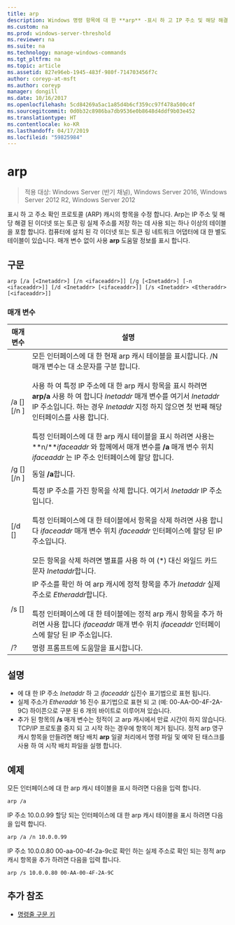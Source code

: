 ```yaml
---
title: arp
description: Windows 명령 항목에 대 한 **arp** -표시 하 고 IP 주소 및 해당 해결 된 물리적 주소를 저장 하는 데 주소 확인 프로토콜 (arp) 캐시의 항목을 수정 합니다.
ms.custom: na
ms.prod: windows-server-threshold
ms.reviewer: na
ms.suite: na
ms.technology: manage-windows-commands
ms.tgt_pltfrm: na
ms.topic: article
ms.assetid: 827e96eb-1945-483f-980f-714703456f7c
author: coreyp-at-msft
ms.author: coreyp
manager: dongill
ms.date: 10/16/2017
ms.openlocfilehash: 5cd84269a5ac1a85d4b6cf359cc97f478a500c4f
ms.sourcegitcommit: 0d0b32c8986ba7db9536e0b8648d4ddf9b03e452
ms.translationtype: HT
ms.contentlocale: ko-KR
ms.lasthandoff: 04/17/2019
ms.locfileid: "59825984"
---
```

# <a name="arp"></a>arp

>적용 대상: Windows Server (반기 채널), Windows Server 2016, Windows Server 2012 R2, Windows Server 2012

표시 하 고 주소 확인 프로토콜 (ARP) 캐시의 항목을 수정 합니다. Arp는 IP 주소 및 해당 해결 된 이더넷 또는 토큰 링 실제 주소를 저장 하는 데 사용 되는 하나 이상의 테이블을 포함 합니다. 컴퓨터에 설치 된 각 이더넷 또는 토큰 링 네트워크 어댑터에 대 한 별도 테이블이 있습니다. 매개 변수 없이 사용 **arp** 도움말 정보를 표시 합니다.
## <a name="syntax"></a>구문
```
arp [/a [<Inetaddr>] [/n <ifaceaddr>]] [/g [<Inetaddr>] [-n <ifaceaddr>]] [/d <Inetaddr> [<ifaceaddr>]] [/s <Inetaddr> <Etheraddr> [<ifaceaddr>]]
```
### <a name="parameters"></a>매개 변수
|매개 변수|설명|
|-------|--------|
|/a [<Inetaddr>] [/n <ifaceaddr>]|모든 인터페이스에 대 한 현재 arp 캐시 테이블을 표시합니다. /N 매개 변수는 대 소문자를 구분 합니다.<br /><br />사용 하 여 특정 IP 주소에 대 한 arp 캐시 항목을 표시 하려면 **arp/a** 사용 하 여 합니다 *Inetaddr* 매개 변수를 여기서 *Inetaddr* IP 주소입니다. 하는 경우 *Inetaddr* 지정 하지 않으면 첫 번째 해당 인터페이스를 사용 합니다.<br /><br />특정 인터페이스에 대 한 arp 캐시 테이블을 표시 하려면 사용는 **n/***ifaceaddr* 와 함께에서 매개 변수를 **/a** 매개 변수 위치 *ifaceaddr* 는 IP 주소 인터페이스에 할당 합니다.|
|/g [<Inetaddr>] [/n <ifaceaddr>]|동일 **/a**합니다.|
|[/d <Inetaddr> [<ifaceaddr>]|특정 IP 주소를 가진 항목을 삭제 합니다. 여기서 *Inetaddr* IP 주소입니다.<br /><br />특정 인터페이스에 대 한 테이블에서 항목을 삭제 하려면 사용 합니다 *ifaceaddr* 매개 변수 위치 *ifaceaddr* 인터페이스에 할당 된 IP 주소입니다.<br /><br />모든 항목을 삭제 하려면 별표를 사용 하 여 (\*) 대신 와일드 카드 문자 *Inetaddr*합니다.|
|/s <Inetaddr> <Etheraddr> [<ifaceaddr>]|IP 주소를 확인 하 여 arp 캐시에 정적 항목을 추가 *Inetaddr* 실제 주소로 *Etheraddr*합니다.<br /><br />특정 인터페이스에 대 한 테이블에는 정적 arp 캐시 항목을 추가 하려면 사용 합니다 *ifaceaddr* 매개 변수 위치 *ifaceaddr* 인터페이스에 할당 된 IP 주소입니다.|
|/?|명령 프롬프트에 도움말을 표시합니다.|
## <a name="remarks"></a>설명
-   에 대 한 IP 주소 *Inetaddr* 하 고 *ifaceaddr* 십진수 표기법으로 표현 됩니다.
-   실제 주소가 *Etheraddr* 16 진수 표기법으로 표현 되 고 (예: 00-AA-00-4F-2A-9C) 하이픈으로 구분 된 6 개의 바이트로 이루어져 있습니다.
-   추가 된 항목의 **/s** 매개 변수는 정적이 고 arp 캐시에서 만료 시간이 하지 않습니다. TCP/IP 프로토콜 중지 되 고 시작 하는 경우에 항목이 제거 됩니다. 정적 arp 영구 캐시 항목을 만들려면 해당 배치 **arp** 일괄 처리에서 명령 파일 및 예약 된 태스크를 사용 하 여 시작 배치 파일을 실행 합니다.
## <a name="BKMK_Examples"></a>예제
모든 인터페이스에 대 한 arp 캐시 테이블을 표시 하려면 다음을 입력 합니다.
```
arp /a
```
IP 주소 10.0.0.99 할당 되는 인터페이스에 대 한 arp 캐시 테이블을 표시 하려면 다음을 입력 합니다.
```
arp /a /n 10.0.0.99
```
IP 주소 10.0.0.80 00-aa-00-4f-2a-9c로 확인 하는 실제 주소로 확인 되는 정적 arp 캐시 항목을 추가 하려면 다음을 입력 합니다.
```
arp /s 10.0.0.80 00-AA-00-4F-2A-9C 
```
## <a name="additional-references"></a>추가 참조
-   [명령줄 구문 키](command-line-syntax-key.md)
